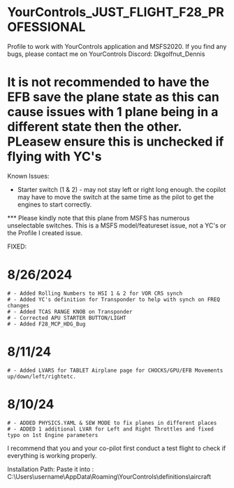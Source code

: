 # YourControls_JUST_FLIGHT_F28_PROFESSIONAL
Profile to work with YourControls application and MSFS2020. If you find any bugs, please contact me on YourControls Discord: Dkgolfnut_Dennis

# It is not recommended to have the EFB save the plane state as this can cause issues with 1 plane being in a different state then the  other. PLeasew ensure this is unchecked if flying with YC's 

Known Issues:
  - Starter switch (1 & 2) - may not stay left or right long enough. the copilot may have to move the switch at the same time as the pilot to get the engines to start correctly.  


*** Please kindly note that this plane from MSFS has numerous unselectable switches. This is a MSFS model/featureset issue, not a YC's or the Profile I created issue.

FIXED: 
   # 8/26/2024
    # - Added Rolling Numbers to HSI 1 & 2 for VOR CRS synch
    # - Added YC's definition for Transponder to help with synch on FREQ changes
    # - Added TCAS RANGE KNOB on Transponder
    # - Corrected APU STARTER BUTTON/LIGHT
    # - Added F28_MCP_HDG_Bug
  
   # 8/11/24
    # - Added LVARS for TABLET Airplane page for CHOCKS/GPU/EFB Movements up/down/left/rightetc. 
  
   #  8/10/24 
    # - ADDED PHYSICS.YAML & SEW MODE to fix planes in different places
    # - ADDED 1 additional LVAR for Left and Right Throttles and fixed typo on 1st Engine parameters 

I recommend that you and your co-pilot first conduct a test flight to check if everything is working properly.

Installation Path: Paste it into : C:\Users\username\AppData\Roaming\YourControls\definitions\aircraft
